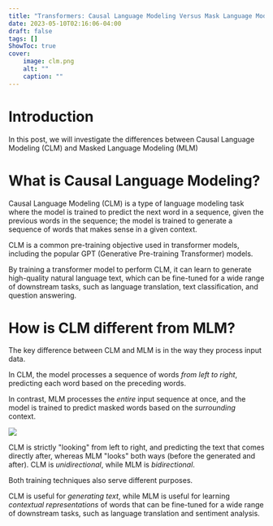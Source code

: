 ```yaml
---
title: "Transformers: Causal Language Modeling Versus Mask Language Modeling"
date: 2023-05-10T02:16:06-04:00
draft: false
tags: []
ShowToc: true
cover:
    image: clm.png
    alt: ""
    caption: ""
---
```


# Introduction

In this post, we will investigate the differences between Causal Language Modeling (CLM) and Masked Language Modeling (MLM)

# What is Causal Language Modeling?

Causal Language Modeling (CLM) is a type of language modeling task where the model is trained to predict the next word in a sequence, given the previous words in the sequence; the model is trained to generate a sequence of words that makes sense in a given context.

CLM is a common pre-training objective used in transformer models, including the popular GPT (Generative Pre-training Transformer) models. 

By training a transformer model to perform CLM, it can learn to generate high-quality natural language text, which can be fine-tuned for a wide range of downstream tasks, such as language translation, text classification, and question answering.

# How is CLM different from MLM?
The key difference between CLM and MLM is in the way they process input data. 

In CLM, the model processes a sequence of words *from left to right*, predicting each word based on the preceding words. 

In contrast, MLM processes the *entire* input sequence at once, and the model is trained to predict masked words based on the *surrounding* context.

![](/clm.png)

CLM is strictly "looking" from left to right, and predicting the text that comes directly after, whereas MLM "looks" both ways (before the generated and after). CLM is *unidirectional*, while MLM is *bidirectional*.


Both training techniques also serve different purposes.

CLM is useful for *generating text*, while MLM is useful for learning *contextual representations* of words that can be fine-tuned for a wide range of downstream tasks, such as language translation and sentiment analysis.